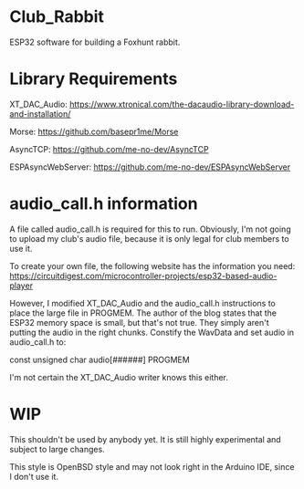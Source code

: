 # Club_Rabbit
ESP32 software for building a Foxhunt rabbit.

# Library Requirements
XT_DAC_Audio: https://www.xtronical.com/the-dacaudio-library-download-and-installation/

Morse: https://github.com/basepr1me/Morse

AsyncTCP: https://github.com/me-no-dev/AsyncTCP

ESPAsyncWebServer: https://github.com/me-no-dev/ESPAsyncWebServer

# audio_call.h information
A file called audio_call.h is required for this to run. Obviously, I'm not going
to upload my club's audio file, because it is only legal for club members to
use it.

To create your own file, the following website has the information you need: https://circuitdigest.com/microcontroller-projects/esp32-based-audio-player

However, I modified XT_DAC_Audio and the audio_call.h instructions to place the
large file in PROGMEM. The author of the blog states that the ESP32 memory space
is small, but that's not true. They simply aren't putting the audio in the right
chunks. Constify the WavData and set audio in audio_call.h to:

const unsigned char audio[######] PROGMEM

I'm not certain the XT_DAC_Audio writer knows this either.

# WIP
This shouldn't be used by anybody yet. It is still highly experimental and
subject to large changes.

This style is OpenBSD style and may not look right in the Arduino IDE, since I don't use it.
